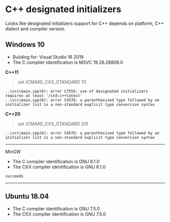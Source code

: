 # C++ designated initializers
Looks like designated initializers support for C++ depends on platform, C++ dialect and compiler version.

## Windows 10
- Building for: Visual Studio 16 2019
- The C compiler identification is MSVC 19.26.28806.0

**C++11**
> set (CMAKE_CXX_STANDARD 11)
```
..\src\main.cpp(6): error C7555: use of designated initializers requires at least '/std:c++latest'
..\src\main.cpp(6): error C4576: a parenthesized type followed by an initializer list is a non-standard explicit type conversion syntax
```

**C++20**
> set (CMAKE_CXX_STANDARD 20)
```
..\src\main.cpp(6): error C4576: a parenthesized type followed by an initializer list is a non-standard explicit type conversion syntax
```
---
MinGW
- The C compiler identification is GNU 8.1.0
- The CXX compiler identification is GNU 8.1.0

```
succeeds
```

---
## Ubuntu 18.04
- The C compiler identification is GNU 7.5.0
- The CXX compiler identification is GNU 7.5.0
```
```